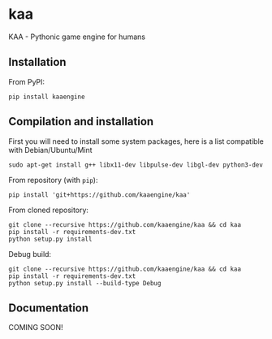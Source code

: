 # kaa
KAA - Pythonic game engine for humans


## Installation

From PyPI:
```
pip install kaaengine
```

## Compilation and installation

First you will need to install some system packages, here is
a list compatible with Debian/Ubuntu/Mint

```
sudo apt-get install g++ libx11-dev libpulse-dev libgl-dev python3-dev
```

From repository (with `pip`):
```
pip install 'git+https://github.com/kaaengine/kaa'
```

From cloned repository:
```
git clone --recursive https://github.com/kaaengine/kaa && cd kaa
pip install -r requirements-dev.txt
python setup.py install
```

Debug build:
```
git clone --recursive https://github.com/kaaengine/kaa && cd kaa
pip install -r requirements-dev.txt
python setup.py install --build-type Debug
```


## Documentation

COMING SOON!
